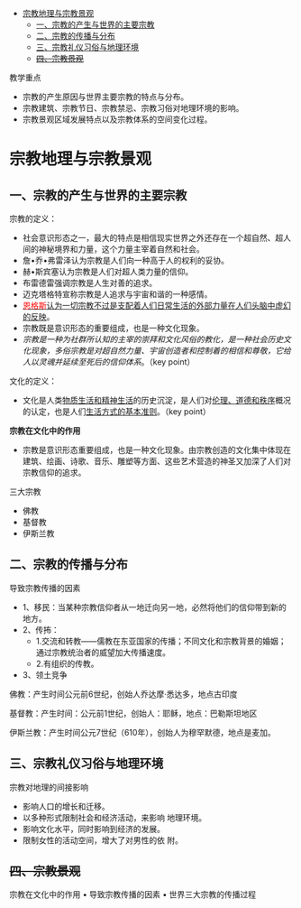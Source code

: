 - [宗教地理与宗教景观](#宗教地理与宗教景观)
  - [一、宗教的产生与世界的主要宗教](#一宗教的产生与世界的主要宗教)
  - [二、宗教的传播与分布](#二宗教的传播与分布)
  - [三、宗教礼仪习俗与地理环境](#三宗教礼仪习俗与地理环境)
  - [~~四、宗教景观~~](#四宗教景观)

教学重点
- 宗教的产生原因与世界主要宗教的特点与分布。
- 宗教建筑、宗教节日、宗教禁忌、宗教习俗对地理环境的影响。
- 宗教景观区域发展特点以及宗教体系的空间变化过程。


# 宗教地理与宗教景观

## 一、宗教的产生与世界的主要宗教
宗教的定义：
- 社会意识形态之一，最大的特点是相信现实世界之外还存在一个超自然、超人间的神秘境界和力量，这个力量主宰着自然和社会。
- 詹•乔•弗雷泽认为宗教是人们向一种高于人的权利的妥协。
- 赫•斯宾塞认为宗教是人们对超人类力量的信仰。
- 布雷德雷强调宗教是人生对善的追求。
- 迈克塔格特宣称宗教是人追求与宇宙和谐的一种感情。
- <u><font color="red">恩格斯</font>认为一切宗教不过是支配着人们日常生活的外部力量在人们头脑中虚幻的反映</u>。
- 宗教既是意识形态的重要组成，也是一种文化现象。
- *宗教是一种为社群所认知的主宰的崇拜和文化风俗的教化，是一种社会历史文化现象，多俗宗教是对超自然力量、宇宙创造者和控制着的相信和尊敬，它给人以灵魂并延续至死后的信仰体系*。（key point）

文化的定义：
- 文化是人类<u>物质生活和精神生活</u>的历史沉淀，是人们对<u>伦理、道德和秩序</u>概况的认定，也是人们<u>生活方式的基本准则</u>。（key point）

**宗教在文化中的作用**
- 宗教是意识形态重要组成，也是一种文化现象。由宗教创造的文化集中体现在建筑、绘画、诗歌、音乐、雕塑等方面、这些艺术营造的神圣又加深了人们对宗教信仰的追求。

三大宗教
- 佛教
- 基督教
- 伊斯兰教

## 二、宗教的传播与分布

导致宗教传播的因素
- 1、移民：当某种宗教信仰者从一地迁向另一地，必然将他们的信仰带到新的地方。
- 2、传抪：
  - 1.交流和转教——儒教在东亚国家的传播；不同文化和宗教背景的婚姻；通过宗教统治者的威望加大传播速度。
  - 2.有组织的传教。
- 3、领土竞争



佛教：产生时间公元前6世纪，创始人乔达摩·悉达多，地点古印度

基督教：产生时间：公元前1世纪，创始人：耶稣，地点：巴勒斯坦地区

伊斯兰教：产生时间公元7世纪（610年），创始人为穆罕默德，地点是麦加。





## 三、宗教礼仪习俗与地理环境

宗教对地理的间接影响
- 影响人口的增长和迁移。
- 以多种形式限制社会和经济活动，来影响
地理环境。
- 影响文化水平，同时影响到经济的发展。
- 限制女性的活动空间，增大了对男性的依
附。


## ~~四、宗教景观~~


宗教在文化中的作用
• 导致宗教传播的因素
• 世界三大宗教的传播过程